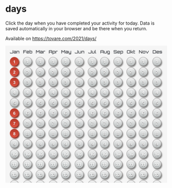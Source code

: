 # days

Click the day when you have completed your activity for today. Data is saved automatically in your browser and be there when you return.

Available on https://tovare.com/2021/days/

![Screenshot of component](screen.png)